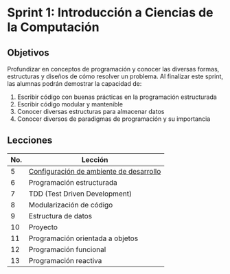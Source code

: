 # Sprint 1: Introducción a Ciencias de la Computación

## Objetivos

Profundizar en conceptos de programación y conocer las diversas formas, estructuras y diseños de cómo resolver un problema. Al finalizar este sprint, las alumnas podrán demostrar la capacidad de:

1. Escribir código con buenas prácticas en la programación estructurada
2. Escribir código modular y mantenible
3. Conocer diversas estructuras para almacenar datos
4. Conocer diversos de paradigmas de programación y su importancia

## Lecciones

No. | Lección
--- | -------
5   | [Configuración de ambiente de desarrollo](./lecciones/05-configuracion-ambiente-desarrollo/README.md)
6   | Programación estructurada
7   | TDD (Test Driven Development)
8   | Modularización de código
9   | Estructura de datos
10  | Proyecto
11  | Programación orientada a objetos
12  | Programación funcional
13  | Programación reactiva
